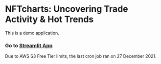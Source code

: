 # NFTcharts: Uncovering Trade Activity & Hot Trends

This is a demo application.

### Go to [Streamlit App](https://share.streamlit.io/sni-c/final-project)
Due to AWS S3 Free Tier limits, the last cron job ran on 27 December 2021.

